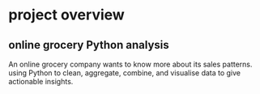 # project overview
## online grocery Python analysis
An online grocery company wants to know more about its sales patterns. using Python to clean, aggregate, combine, and visualise data to give actionable insights.
